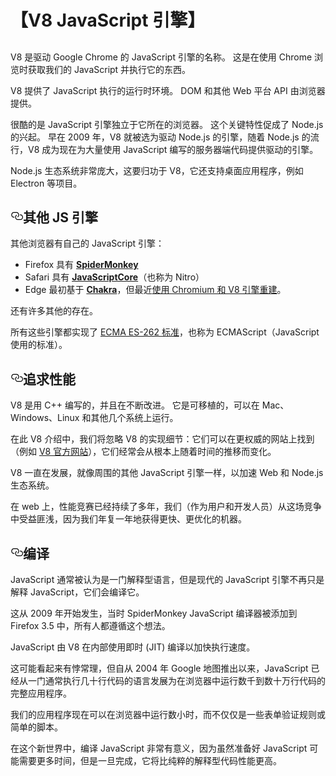 # 【V8 JavaScript 引擎】

<article class="article-reader"><h1 class="article-reader__headline"></h1><div><p>V8 是驱动 Google Chrome 的 JavaScript 引擎的名称。
这是在使用 Chrome 浏览时获取我们的 JavaScript 并执行它的东西。</p><p>V8 提供了 JavaScript 执行的运行时环境。
DOM 和其他 Web 平台 API 由浏览器提供。</p><p>很酷的是 JavaScript 引擎独立于它所在的浏览器。
这个关键特性促成了 Node.js 的兴起。
早在 2009 年，V8 就被选为驱动 Node.js 的引擎，随着 Node.js 的流行，V8 成为现在为大量使用 JavaScript 编写的服务器端代码提供驱动的引擎。</p><p>Node.js 生态系统非常庞大，这要归功于 V8，它还支持桌面应用程序，例如 Electron 等项目。</p><h2 id="其他-js-引擎" style="position: relative;"><a href="#%E5%85%B6%E4%BB%96-js-%E5%BC%95%E6%93%8E" aria-label="其他 js 引擎 permalink" class="autolink-headers before"><svg aria-hidden="true" height="20" version="1.1" viewBox="0 0 16 16" width="20"><path fill-rule="evenodd" d="M4 9h1v1H4c-1.5 0-3-1.69-3-3.5S2.55 3 4 3h4c1.45 0 3 1.69 3 3.5 0 1.41-.91 2.72-2 3.25V8.59c.58-.45 1-1.27 1-2.09C10 5.22 8.98 4 8 4H4c-.98 0-2 1.22-2 2.5S3 9 4 9zm9-3h-1v1h1c1 0 2 1.22 2 2.5S13.98 12 13 12H9c-.98 0-2-1.22-2-2.5 0-.83.42-1.64 1-2.09V6.25c-1.09.53-2 1.84-2 3.25C6 11.31 7.55 13 9 13h4c1.45 0 3-1.69 3-3.5S14.5 6 13 6z"></path></svg></a>其他 JS 引擎</h2><p>其他浏览器有自己的 JavaScript 引擎：</p><ul><li>Firefox 具有 <a href="https://spidermonkey.dev" target="_blank"><strong>SpiderMonkey</strong></a></li><li>Safari 具有 <a href="https://developer.apple.com/documentation/javascriptcore" target="_blank"><strong>JavaScriptCore</strong></a>（也称为 Nitro）</li><li>Edge 最初基于 <a href="https://github.com/Microsoft/ChakraCore" target="_blank"><strong>Chakra</strong></a>，但最近<a href="https://support.microsoft.com/en-us/help/4501095/download-the-new-microsoft-edge-based-on-chromium" target="_blank">使用 Chromium 和 V8 引擎重建</a>。</li></ul><p>还有许多其他的存在。</p><p>所有这些引擎都实现了 <a href="https://www.ecma-international.org/publications/standards/Ecma-262.htm" target="_blank">ECMA ES-262 标准</a>，也称为 ECMAScript（JavaScript 使用的标准）。</p><h2 id="追求性能" style="position: relative;"><a href="#%E8%BF%BD%E6%B1%82%E6%80%A7%E8%83%BD" aria-label="追求性能 permalink" class="autolink-headers before"><svg aria-hidden="true" height="20" version="1.1" viewBox="0 0 16 16" width="20"><path fill-rule="evenodd" d="M4 9h1v1H4c-1.5 0-3-1.69-3-3.5S2.55 3 4 3h4c1.45 0 3 1.69 3 3.5 0 1.41-.91 2.72-2 3.25V8.59c.58-.45 1-1.27 1-2.09C10 5.22 8.98 4 8 4H4c-.98 0-2 1.22-2 2.5S3 9 4 9zm9-3h-1v1h1c1 0 2 1.22 2 2.5S13.98 12 13 12H9c-.98 0-2-1.22-2-2.5 0-.83.42-1.64 1-2.09V6.25c-1.09.53-2 1.84-2 3.25C6 11.31 7.55 13 9 13h4c1.45 0 3-1.69 3-3.5S14.5 6 13 6z"></path></svg></a>追求性能</h2><p>V8 是用 C++ 编写的，并且在不断改进。
它是可移植的，可以在 Mac、Windows、Linux 和其他几个系统上运行。</p><p>在此 V8 介绍中，我们将忽略 V8 的实现细节：它们可以在更权威的网站上找到（例如 <a href="https://v8.dev/" target="_blank">V8 官方网站</a>），它们经常会从根本上随着时间的推移而变化。</p><p>V8 一直在发展，就像周围的其他 JavaScript 引擎一样，以加速 Web 和 Node.js 生态系统。</p><p>在 web 上，性能竞赛已经持续了多年，我们（作为用户和开发人员）从这场竞争中受益匪浅，因为我们年复一年地获得更快、更优化的机器。</p><h2 id="编译" style="position: relative;"><a href="#%E7%BC%96%E8%AF%91" aria-label="编译 permalink" class="autolink-headers before"><svg aria-hidden="true" height="20" version="1.1" viewBox="0 0 16 16" width="20"><path fill-rule="evenodd" d="M4 9h1v1H4c-1.5 0-3-1.69-3-3.5S2.55 3 4 3h4c1.45 0 3 1.69 3 3.5 0 1.41-.91 2.72-2 3.25V8.59c.58-.45 1-1.27 1-2.09C10 5.22 8.98 4 8 4H4c-.98 0-2 1.22-2 2.5S3 9 4 9zm9-3h-1v1h1c1 0 2 1.22 2 2.5S13.98 12 13 12H9c-.98 0-2-1.22-2-2.5 0-.83.42-1.64 1-2.09V6.25c-1.09.53-2 1.84-2 3.25C6 11.31 7.55 13 9 13h4c1.45 0 3-1.69 3-3.5S14.5 6 13 6z"></path></svg></a>编译</h2><p>JavaScript 通常被认为是一门解释型语言，但是现代的 JavaScript 引擎不再只是解释 JavaScript，它们会编译它。</p><p>这从 2009 年开始发生，当时 SpiderMonkey JavaScript 编译器被添加到 Firefox 3.5 中，所有人都遵循这个想法。</p><p>JavaScript 由 V8 在内部使用即时 (JIT) 编译以加快执行速度。</p><p>这可能看起来有悖常理，但自从 2004 年 Google 地图推出以来，JavaScript 已经从一门通常执行几十行代码的语言发展为在浏览器中运行数千到数十万行代码的完整应用程序。</p><p>我们的应用程序现在可以在浏览器中运行数小时，而不仅仅是一些表单验证规则或简单的脚本。</p><p>在这个新世界中，编译 JavaScript 非常有意义，因为虽然准备好 JavaScript 可能需要更多时间，但是一旦完成，它将比纯粹的解释型代码性能更高。</p></div><ul class="list"></ul><div class="edit"></div></article>